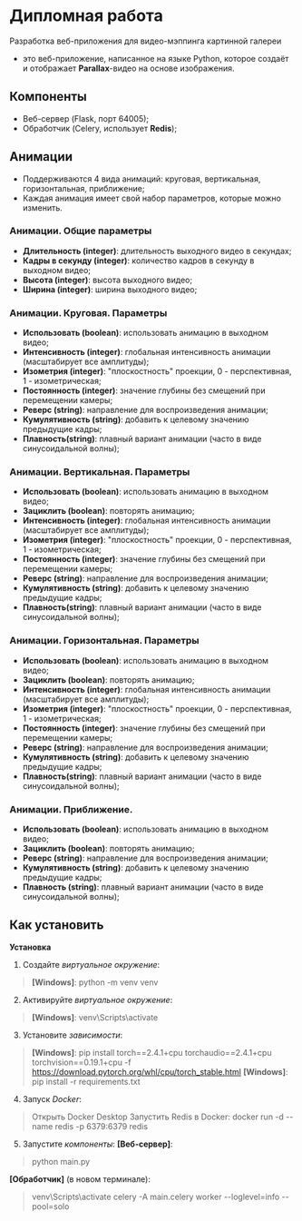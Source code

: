 # Дипломная работа
Разработка веб-приложения для видео-мэппинга картинной галереи
- это веб-приложение, написанное на языке Python, которое создаёт и отображает **Parallax**-видео на основе изображения.

## Компоненты
- Веб-сервер (Flask, порт 64005);
- Обработчик (Celery, использует **Redis**);

## Анимации
- Поддерживаются 4 вида анимаций: круговая, вертикальная, горизонтальная, приближение;
- Каждая анимация имеет свой набор параметров, которые можно изменить.

### Анимации. Общие параметры
- **Длительность (integer)**: длительность выходного видео в секундах;
- **Кадры в секунду (integer)**: количество кадров в секунду в выходном видео;
- **Высота (integer)**: высота выходного видео;
- **Ширина (integer)**: ширина выходного видео;

### Анимации. Круговая. Параметры
- **Использовать (boolean)**: использовать анимацию в выходном видео;
- **Интенсивность (integer)**: глобальная интенсивность анимации (масштабирует все амплитуды); 
- **Изометрия (integer)**: "плоскостность" проекции, 0 - перспективная, 1 - изометрическая;
- **Постоянность (integer)**: значение глубины без смещений при перемещении камеры;
- **Реверс (string)**: направление для воспроизведения анимации;
- **Кумулятивность (string)**: добавить к целевому значению предыдущие кадры;
- **Плавность(string)**: плавный вариант анимации (часто в виде синусоидальной волны); 

### Анимации. Вертикальная. Параметры
- **Использовать (boolean)**: использовать анимацию в выходном видео;
- **Зациклить (boolean)**: повторять анимацию;
- **Интенсивность (integer)**: глобальная интенсивность анимации (масштабирует все амплитуды); 
- **Изометрия (integer)**: "плоскостность" проекции, 0 - перспективная, 1 - изометрическая;
- **Постоянность (integer)**: значение глубины без смещений при перемещении камеры;
- **Реверс (string)**: направление для воспроизведения анимации;
- **Кумулятивность (string)**: добавить к целевому значению предыдущие кадры;
- **Плавность(string)**: плавный вариант анимации (часто в виде синусоидальной волны); 

### Анимации. Горизонтальная. Параметры
- **Использовать (boolean)**: использовать анимацию в выходном видео;
- **Зациклить (boolean)**: повторять анимацию;
- **Интенсивность (integer)**: глобальная интенсивность анимации (масштабирует все амплитуды); 
- **Изометрия (integer)**: "плоскостность" проекции, 0 - перспективная, 1 - изометрическая;
- **Постоянность (integer)**: значение глубины без смещений при перемещении камеры;
- **Реверс (string)**: направление для воспроизведения анимации;
- **Кумулятивность (string)**: добавить к целевому значению предыдущие кадры;
- **Плавность(string)**: плавный вариант анимации (часто в виде синусоидальной волны); 

### Анимации. Приближение.
- **Использовать (boolean)**: использовать анимацию в выходном видео;
- **Зациклить (boolean)**: повторять анимацию;
- **Реверс (string)**: направление для воспроизведения анимации;
- **Кумулятивность (string)**: добавить к целевому значению предыдущие кадры;
- **Плавность (string)**: плавный вариант анимации (часто в виде синусоидальной волны); 

## Как установить

**Установка**
1. Создайте *виртуальное окружение*:
> **[Windows]**: python -m venv venv

2. Активируйте *виртуальное окружение*:
> **[Windows]**: venv\Scripts\activate

3. Установите *зависимости*:
> **[Windows]**: pip install torch==2.4.1+cpu torchaudio==2.4.1+cpu torchvision==0.19.1+cpu -f https://download.pytorch.org/whl/cpu/torch_stable.html
> **[Windows]**: pip install -r requirements.txt

4. Запуск *Docker*:
> Открыть Docker Desktop
> Запустить Redis в Docker: docker run -d --name redis -p 6379:6379 redis

5. Запустите *компоненты*:
**[Веб-сервер]**:
> python main.py

**[Обработчик]** (в новом терминале):
> venv\Scripts\activate
> celery -A main.celery worker --loglevel=info --pool=solo
